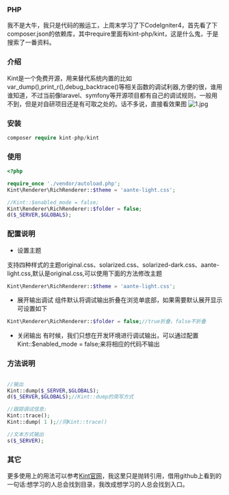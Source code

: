 ### PHP
我不是大牛，我只是代码的搬运工，上周末学习了下CodeIgniter4，首先看了下composer.json的依赖库，其中require里面有kint-php/kint，这是什么鬼，于是搜索了一番资料。

### 介绍
Kint是一个免费开源，用来替代系统内置的比如var_dump(),print_r(),debug_backtrace()等相关函数的调试利器,方便的很，谁用谁知道，不过当前像laravel、symfony等开源项目都有自己的调试规则，一般用不到，但是对自研项目还是有可取之处的。话不多说，直接看效果图
![1.jpg](http://39.103.150.24/usr/uploads/2020/07/3110350317.jpg)

### 安装
```php
composer require kint-php/kint
```

### 使用
```php
<?php

require_once './vendor/autoload.php';
Kint\Renderer\RichRenderer::$theme = 'aante-light.css';

//Kint::$enabled_mode = false;
Kint\Renderer\RichRenderer::$folder	= false;
d($_SERVER,$GLOBALS);
```
### 配置说明

- 设置主题

支持四种样式的主题original.css、solarized.css、solarized-dark.css、aante-light.css,默认是original.css,可以使用下面的方法修改主题

```php
Kint\Renderer\RichRenderer::$theme = 'aante-light.css';
```
- 展开输出调试
组件默认将调试输出折叠在浏览单底部，如果需要默认展开显示可设置如下

```php
Kint\Renderer\RichRenderer::$folder	= false;//true折叠，false不折叠
```

- 关闭输出
有时候，我们只想在开发环境进行调试输出，可以通过配置 Kint::$enabled_mode = false;来将相应的代码不输出

### 方法说明

```php

//输出
Kint::dump($_SERVER,$GLOBALS);
d($_SERVER,$GLOBALS);//Kint::dump的简写方式

//跟踪调试信息:
Kint::trace();
Kint::dump( 1 );//同Kint::trace()

//文本方式输出
s($_SERVER);

```

### 其它

更多使用上的用法可以参考[Kint官网](https://kint-php.github.io/kint)，我这里只是抛转引用，借用github上看到的一句话:想学习的人总会找到目录，我改成想学习的人总会找到入口。
